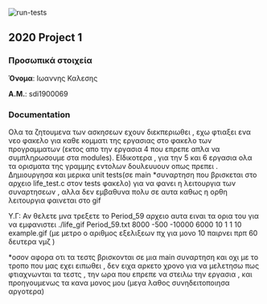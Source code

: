 ![run-tests](../../workflows/run-tests/badge.svg)

## 2020 Project 1


### Προσωπικά στοιχεία

__Όνομα__: Ιωαννης Καλεσης

__Α.Μ.__: sdi1900069


### Documentation

Ολα τα ζητουμενα των ασκησεων εχουν διεκπεριωθει , εχω φτιαξει ενα νεο φακελο για καθε κομματι της εργασιας στο φακελο των προγραμματων (εκτος απο την εργασια 4 που επρεπε απλα να συμπληρωσουμε στα modules). ΕΙδικοτερα , για την 5 και 6 εργασια ολα τα ορισματα της γραμμης εντολων δουλευυουν οπως πρεπει . Δημιουργησα και μερικα unit tests(σε main *συναρτηση που βρισκεται στο αρχειο life_test.c στον tests φακελο) για να φανει η λειτουργια των συναρτησεων , αλλα δεν εμβαθυνα πολυ σε αυτα καθως η ορθη λειτουργια φαινεται στο gif

Υ.Γ: Αν θελετε μνα τρεξετε το Period_59 αρχειο αυτα ειναι τα ορια του για να εμφανιστει
    ./life_gif Period_59.txt 8000 -500 -10000 6000 10 1 1 10 example.gif (με μετρο ο αριθμος εξελιξεων πχ για μονο 10 παιρνει πρπ 60 δευτερα νμζ )

*οσον αφορα οτι τα τεστς βρισκονται σε μια main συναρτηση και οχι με το τροπο που μας εχει ειπωθει , δεν ειχα αρκετο χρονο για να μελετησω πως φτιαχνωνται τα τεστς , την ωρα που επρεπε να στειλω την εργασια , και προηγουμενως τα κανα μονος μου (μεγα λαθος συνηδειτοποιησα αργοτερα)
